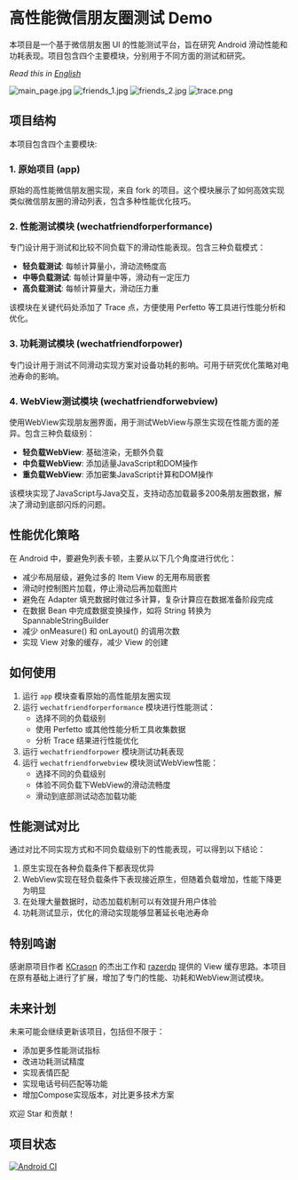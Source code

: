 # 高性能微信朋友圈测试 Demo

本项目是一个基于微信朋友圈 UI 的性能测试平台，旨在研究 Android 滑动性能和功耗表现。项目包含四个主要模块，分别用于不同方面的测试和研究。

*Read this in [English](README_EN.md)*

![main_page.jpg](pic/main_page.jpg)
![friends_1.jpg](pic/friends_1.jpg)
![friends_2.jpg](pic/friends_2.jpg)
![trace.png](pic/trace.png)

## 项目结构

本项目包含四个主要模块:

### 1. 原始项目 (app)

原始的高性能微信朋友圈实现，来自 fork 的项目。这个模块展示了如何高效实现类似微信朋友圈的滑动列表，包含多种性能优化技巧。

### 2. 性能测试模块 (wechatfriendforperformance)

专门设计用于测试和比较不同负载下的滑动性能表现。包含三种负载模式：

- **轻负载测试**: 每帧计算量小，滑动流畅度高
- **中等负载测试**: 每帧计算量中等，滑动有一定压力
- **高负载测试**: 每帧计算量大，滑动压力重

该模块在关键代码处添加了 Trace 点，方便使用 Perfetto 等工具进行性能分析和优化。

### 3. 功耗测试模块 (wechatfriendforpower)

专门设计用于测试不同滑动实现方案对设备功耗的影响。可用于研究优化策略对电池寿命的影响。

### 4. WebView测试模块 (wechatfriendforwebview)

使用WebView实现朋友圈界面，用于测试WebView与原生实现在性能方面的差异。包含三种负载级别：

- **轻负载WebView**: 基础渲染，无额外负载
- **中负载WebView**: 添加适量JavaScript和DOM操作
- **重负载WebView**: 添加密集JavaScript计算和DOM操作

该模块实现了JavaScript与Java交互，支持动态加载最多200条朋友圈数据，解决了滑动到底部闪烁的问题。

## 性能优化策略

在 Android 中，要避免列表卡顿，主要从以下几个角度进行优化：

- 减少布局层级，避免过多的 Item View 的无用布局嵌套
- 滑动时控制图片加载，停止滑动后再加载图片
- 避免在 Adapter 填充数据时做过多计算，复杂计算应在数据准备阶段完成
- 在数据 Bean 中完成数据变换操作，如将 String 转换为 SpannableStringBuilder
- 减少 onMeasure() 和 onLayout() 的调用次数
- 实现 View 对象的缓存，减少 View 的创建

## 如何使用

1. 运行 `app` 模块查看原始的高性能朋友圈实现
2. 运行 `wechatfriendforperformance` 模块进行性能测试：
   - 选择不同的负载级别
   - 使用 Perfetto 或其他性能分析工具收集数据
   - 分析 Trace 结果进行性能优化
3. 运行 `wechatfriendforpower` 模块测试功耗表现
4. 运行 `wechatfriendforwebview` 模块测试WebView性能：
   - 选择不同的负载级别
   - 体验不同负载下WebView的滑动流畅度
   - 滑动到底部测试动态加载功能

## 性能测试对比

通过对比不同实现方式和不同负载级别下的性能表现，可以得到以下结论：

1. 原生实现在各种负载条件下都表现优异
2. WebView实现在轻负载条件下表现接近原生，但随着负载增加，性能下降更为明显
3. 在处理大量数据时，动态加载机制可以有效提升用户体验
4. 功耗测试显示，优化的滑动实现能够显著延长电池寿命

## 特别鸣谢

感谢原项目作者 [KCrason](https://github.com/KCrason) 的杰出工作和 [razerdp](https://github.com/razerdp) 提供的 View 缓存思路。本项目在原有基础上进行了扩展，增加了专门的性能、功耗和WebView测试模块。

## 未来计划

未来可能会继续更新该项目，包括但不限于：
- 添加更多性能测试指标
- 改进功耗测试精度
- 实现表情匹配
- 实现电话号码匹配等功能
- 增加Compose实现版本，对比更多技术方案

欢迎 Star 和贡献！

## 项目状态

[![Android CI](https://github.com/Gracker/HighPerformanceFriendsCircle/actions/workflows/android.yml/badge.svg)](https://github.com/Gracker/HighPerformanceFriendsCircle/actions/workflows/android.yml)
